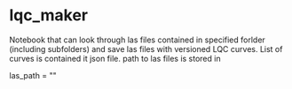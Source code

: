 # lqc_maker
Notebook that can look through las files contained in specified forlder (including subfolders) and save las files with versioned LQC curves. 
List of curves is contained it json file.
path to las files is stored in 

las_path = ""

